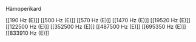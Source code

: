 Hämoperikard

[[190 Hz (E)]]
[[500 Hz (E)]]
[[570 Hz (E)]]
[[1470 Hz (E)]]
[[19520 Hz (E)]]
[[122500 Hz (E)]]
[[352500 Hz (E)]]
[[487500 Hz (E)]]
[[695350 Hz (E)]]
[[833910 Hz (E)]]